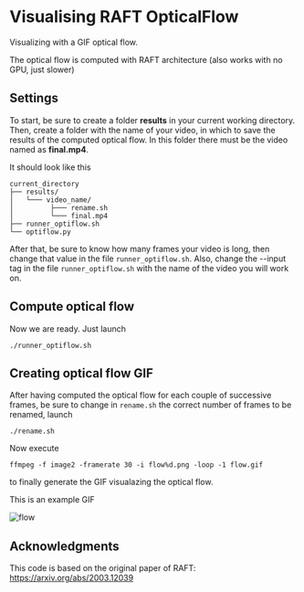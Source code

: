 # Visualising RAFT OpticalFlow

Visualizing with a GIF optical flow.

The optical flow is computed with RAFT architecture (also works with no GPU, just slower)

## Settings

To start, be sure to create a folder __results__ in your current working directory.
Then, create a folder with the name of your video, in which to save the results of the computed optical flow. In this folder there must be the video named as __final.mp4__.

It should look like this
```
current_directory
├── results/
│   └─── video_name/
│         ├─── rename.sh
│         └─── final.mp4
├── runner_optiflow.sh
└── optiflow.py
```

After that, be sure to know how many frames your video is long, then change that value in the file `runner_optiflow.sh`.
Also, change the --input tag in the file `runner_optiflow.sh` with the name of the video you will work on.

## Compute optical flow

Now we are ready. Just launch
```
./runner_optiflow.sh
```

## Creating optical flow GIF

After having computed the optical flow for each couple of successive frames, be sure to change in `rename.sh` the correct number of frames to be renamed,  launch 
```
./rename.sh
```

Now execute 
```
ffmpeg -f image2 -framerate 30 -i flow%d.png -loop -1 flow.gif
``` 
to finally generate the GIF visualazing the optical flow.

This is an example GIF

![flow](https://user-images.githubusercontent.com/43711362/230737684-efcc1a2b-24d0-4dbc-9d20-2df65cc3e780.gif)

## Acknowledgments

This code is based on the original paper of RAFT: https://arxiv.org/abs/2003.12039
